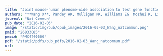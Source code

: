 ```yaml
---
title: "Joint mouse-human phenome-wide association to test gene function and disease risk"
authors: "**Wang X**, Pandey AK, Mulligan MK, Williams EG, Mozhui K, Li Z, Jovaisaite V, Quarles LD, Xiao Z, Huang J, Capra JA, Chen Z, Taylor WL, Bastarache L, Niu X, Pollard KS, Ciobanu DC, Reznik AO, Tishkov AV, Zhulin IB, Peng J, Nelson SF, Denny JC, Auwerx J, Lu L, Williams RW."
journal: "Nat Commun"
pub_date: "2016-02-03"
image: "/static/img/pub/cpub_images/2016-02-03_Wang_natcommun.png"
pmid: "26833085"
pmcid: "PMC4740880"
pdf: "/static/pdfs/pub_pdfs/2016-02-03_Wang_natcommun.pdf"
url: 
---
```

